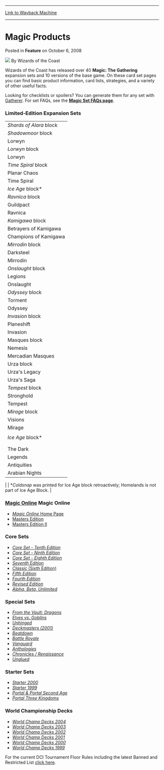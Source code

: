 
---
[Link to Wayback Machine](https://web.archive.org/web/20211129191407/https://magic.wizards.com/en/articles/archive/magic-products-2008-10-06)

[_metadata_:author]:- "Wizards of the Coast"
[_metadata_:description]:- "Wizards of the Coast has released over 40 Magic: The Gathering expansion sets and 10 versions of the base game. On these card set pages you can find basic product information, card lists, strategies, and a variety of other useful facts. Looking for checklists or spoilers? You can generate them for any set with Gatherer. For set FAQs, see the Magic Set FAQs page."
[_metadata_:generator]:- "Drupal 7 (http://drupal.org)"
[_metadata_:node]:- "702511"
[_metadata_:publish_date]:- "2008-10-06"
[_metadata_:source]:- "div-main-content"
[_metadata_:title]:- "Magic Products"
[_metadata_:wayback_capture_timestamp]:- "2021-11-29 19:14:07"
[_metadata_:wayback_raw_url]:- "https://web.archive.org/web/20211129191407id_/https://magic.wizards.com/en/articles/archive/magic-products-2008-10-06"
[_metadata_:wayback_url]:- "https://magic.wizards.com/en/articles/archive/magic-products-2008-10-06"
---


Magic Products
==============



 Posted in **Feature**
 on October 6, 2008 






![](https://media.magic.wizards.com/styles/auth_small/public/images/person/wizards_author.jpg)
By Wizards of the Coast












Wizards of the Coast has released over 40 **Magic: The Gathering** expansion sets and 10 versions of the base game. On these card set pages you can find basic product information, card lists, strategies, and a variety of other useful facts.


Looking for checklists or spoilers? You can generate them for any set with [Gatherer](http://ww2.wizards.com/Gatherer/Index.aspx). For set FAQs, see the **[Magic Set FAQs page](http://archive.wizards.com/Magic/Magazine/Article.aspx?x=magic/rules/faqs)**.


### Limited-Edition Expansion Sets




|  |
| --- |
| *Shards of Alara* block | Shards of Alara | [*Shards of Alara*](http://archive.wizards.com/Magic/TCG/ProductArticle.aspx?x=mtg_tcg_shardsofalara_productinfo) |
| *Shadowmoor* block | Shadowmoor | [*Eventide*](http://archive.wizards.com/Magic/TCG/ProductArticle.aspx?x=mtg_tcg_eventide_productinfo) |
| Lorwyn | [*Shadowmoor*](http://archive.wizards.com/Magic/TCG/ProductArticle.aspx?x=mtg_tcg_shadowmoor_productinfo) |
| *Lorwyn* block | Morningtide | [*Morningtide*](/en/node/700846) |
| Lorwyn | [*Lorwyn*](/en/node/698396) |
| *Time Spiral* block | Future Sight | [*Future Sight*](/en/node/696711) |
| Planar Chaos | [*Planar Chaos*](/en/node/701711) |
| Time Spiral | [*Time Spiral*](http://archive.wizards.com/Magic/TCG/ProductArticle.aspx?x=mtg_tcg_timespiral_productinfo) |
| *Ice Age* block\* | Coldsnap | [*Coldsnap*](/en/node/647376) |
| *Ravnica* block | Dissension | [*Dissension*](/en/node/641011) |
| Guildpact | [*Guildpact*](/en/node/696871) |
| Ravnica | [*Ravnica: City of Guilds*](http://archive.wizards.com/Magic/TCG/ProductArticle.aspx?x=mtg_tcg_ravnica_productinfo) |
| *Kamigawa* block | Saviors of Kamigawa | [*Saviors of Kamigawa*](http://archive.wizards.com/Magic/TCG/ProductArticle.aspx?x=mtg_tcg_saviorsofkamigawa_productinfo) |
| Betrayers of Kamigawa | [*Betrayers of Kamigawa*](/en/articles/archive/betrayers-kamigawa-2008-08-08) |
| Champions of Kamigawa | [*Champions of Kamigawa*](/en/articles/archive/champions-kamigawa-2008-08-08) |
| *Mirrodin* block | Fifth Dawn | [*Fifth Dawn*](/en/articles/archive/fifth-dawn-2008-08-08) |
| Darksteel | [*Darksteel*](/en/articles/archive/darksteel-2008-08-08) |
| Mirrodin | [*Mirrodin*](/en/articles/archive/mirrodin-2008-08-08) |
| *Onslaught* block | Scourge | [*Scourge*](http://archive.wizards.com/Magic/TCG/ProductArticle.aspx?x=mtg_tcg_scourge_productinfo) |
| Legions | [*Legions*](/en/articles/archive/legions-2008-08-08) |
| Onslaught | [*Onslaught*](/en/articles/archive/onslaught-2008-08-08) |
| *Odyssey* block | Judgment | [*Judgment*](/en/articles/archive/judgment-2008-08-08) |
| Torment | [*Torment*](http://archive.wizards.com/Magic/TCG/ProductArticle.aspx?x=mtg_tcg_torment_productinfo) |
| Odyssey | [*Odyssey*](/en/articles/archive/odyssey-2008-08-11) |
| *Invasion* block | Apocalypse | [*Apocalypse*](/en/articles/archive/apocalypse-2008-08-11) |
| Planeshift | [*Planeshift*](/en/articles/archive/planeshift-2008-08-11) |
| Invasion | [*Invasion*](/en/articles/archive/invasion-2008-08-11) |
| Masques block | Prophecy | [*Prophecy*](http://archive.wizards.com/Magic/TCG/ProductArticle.aspx?x=mtg_tcg_prophecy_productinfo) |
| Nemesis | [*Nemesis*](/en/articles/archive/nemesis-2008-08-11) |
| Mercadian Masques | [*Mercadian Masques*](/en/articles/archive/mercadian-masques-2008-08-11) |
| Urza block | Urza's Destiny | [*Urza's Destiny*](http://archive.wizards.com/Magic/TCG/ProductArticle.aspx?x=mtg_tcg_urzasdestiny_productinfo) |
| Urza's Legacy | [*Urza's Legacy*](http://archive.wizards.com/Magic/TCG/ProductArticle.aspx?x=mtg_tcg_urzaslegacy_productinfo) |
| Urza's Saga | [*Urza's Saga*](http://archive.wizards.com/Magic/TCG/ProductArticle.aspx?x=mtg_tcg_urzassaga_productinfo) |
| *Tempest* block | Exodus | [*Exodus*](/en/articles/archive/exodus-2008-08-11) |
| Stronghold | [*Stronghold*](http://archive.wizards.com/Magic/TCG/ProductArticle.aspx?x=mtg_tcg_stronghold_productinfo) |
| Tempest | [*Tempest*](http://archive.wizards.com/Magic/TCG/ProductArticle.aspx?x=mtg_tcg_tempest_productinfo) |
| *Mirage* block | Weatherlight | [*Weatherlight*](http://archive.wizards.com/Magic/TCG/ProductArticle.aspx?x=mtg_tcg_weatherlight_productinfo) |
| Visions | [*Visions*](http://archive.wizards.com/Magic/TCG/ProductArticle.aspx?x=mtg_tcg_visions_productinfo) |
| Mirage | [*Mirage*](/en/articles/archive/mirage-2008-08-11) |
|  | Alliances | [*Alliances*](/en/articles/archive/alliances-2008-08-11) |
| *Ice Age* block\* | Homelands | [*Homelands*](/en/articles/archive/homelands-2008-08-11) |
|  | Ice Age | [*Ice Age*](/en/articles/archive/ice-age-2008-08-11) |
|  | Fallen Empires | [*Fallen Empires*](/en/articles/archive/fallen-empires-2008-08-11) |
| The Dark | [*The Dark*](http://archive.wizards.com/Magic/TCG/ProductArticle.aspx?x=mtg_tcg_thedark_productinfo) |
| Legends | [*Legends*](/en/articles/archive/legends-2008-08-11) |
| Antiquities | [*Antiquities*](/en/articles/archive/antiquities-2008-08-11) |
| Arabian Nights | [*Arabian Nights*](/en/articles/archive/arabian-nights-2008-08-11) |
|
| \**Coldsnap* was printed for Ice Age block retroactively; Homelands is not part of Ice Age Block. |

### [Magic Online](/en/articles/archive/event-coverage/pro-tour-gatecrash-qualifier-season-top-8-standard-decklists-2015-50) Magic Online


* [*Magic Online* Home Page](/en/articles/archive/event-coverage/pro-tour-gatecrash-qualifier-season-top-8-standard-decklists-2015-50)
* [Masters Edition](/en/articles/archive/masters-edition-2008-08-12)
* [Masters Edition II](/en/articles/archive/masters-edition-ii-2008-08-20)

### Core Sets


* [*Core Set - Tenth Edition*](http://archive.wizards.com/Magic/TCG/ProductArticle.aspx?x=mtg_tcg_tenth_productinfo)
* [*Core Set - Ninth Edition*](/en/articles/archive/ninth-edition-2008-08-11)
* [*Core Set - Eighth Edition*](/en/articles/archive/eighth-edition-2008-08-11)
* [*Seventh Edition*](http://archive.wizards.com/Magic/TCG/ProductArticle.aspx?x=mtg_tcg_seventh_productinfo)
* [*Classic* (Sixth Edition)](http://archive.wizards.com/Magic/TCG/ProductArticle.aspx?x=mtg_tcg_sixth_productinfo)
* [*Fifth Edition*](/en/articles/archive/fifth-edition-2008-08-14)
* [*Fourth Edition*](/en/articles/archive/fourth-edition-2008-08-14)
* [*Revised Edition*](http://archive.wizards.com/Magic/TCG/ProductArticle.aspx?x=mtg_tcg_revised_productinfo)
* [*Alpha, Beta, Unlimited*](/en/articles/archive/alpha-beta-and-unlimited-editions-2008-08-14)

### Special Sets


* [*From the Vault: Dragons*](/en/articles/archive/vault-dragons-2008-08-11)
* [*Elves vs. Goblins*](/en/articles/archive/duel-decks-elves-vs-goblins-2008-08-12)
* [*Unhinged*](http://archive.wizards.com/Magic/TCG/ProductArticle.aspx?x=mtg_tcg_unhinged_productinfo)
* [*Deckmasters (2001)*](/en/articles/archive/deckmasters-2001-2008-08-12)
* [*Beatdown*](/en/articles/archive/beatdown-2008-08-11)
* [*Battle Royale*](/en/articles/archive/battle-royale-2008-08-14)
* [*Vanguard*](http://archive.wizards.com/Magic/TCG/ProductArticle.aspx?x=mtg_tcg_vanguard_productinfo)
* [*Anthologies*](/en/articles/archive/anthologies-2008-08-14)
* [*Chronicles / Renaissance*](/en/articles/archive/chronicles-renaissance-2008-08-14)
* [*Unglued*](http://archive.wizards.com/Magic/TCG/ProductArticle.aspx?x=mtg_tcg_unglued_productinfo)

### Starter Sets


* [*Starter 2000*](http://archive.wizards.com/Magic/TCG/ProductArticle.aspx?x=mtg_tcg_starter_productinfo)
* [*Starter 1999*](http://archive.wizards.com/Magic/TCG/ProductArticle.aspx?x=mtg_tcg_starter99_productinfo)
* [*Portal & Portal Second Age*](/en/articles/archive/portal-portal-second-age-2008-08-14)
* [*Portal Three Kingdoms*](/en/articles/archive/portal-three-kingdoms-2008-08-14)

### World Championship Decks


* [*World Champ Decks 2004*](/en/articles/archive/world-championship-decks-2004-2008-08-12)
* [*World Champ Decks 2003*](/en/articles/archive/world-championship-decks-2003-2008-08-12)
* [*World Champ Decks 2002*](/en/articles/archive/world-championship-decks-2002-2008-08-12)
* [*World Champ Decks 2001*](/en/articles/archive/world-championship-decks-2001-2008-08-12)
* [*World Champ Decks 2000*](/en/articles/archive/world-championship-decks-2000-2008-08-12)
* [*World Champ Decks 1999*](/en/articles/archive/world-championship-decks-1999-2008-08-14)

For the current DCI Tournament Floor Rules including the latest Banned and Restricted List [click here](http://archive.wizards.com/Magic/Magazine/Article.aspx?x=judge/resources/banned).








